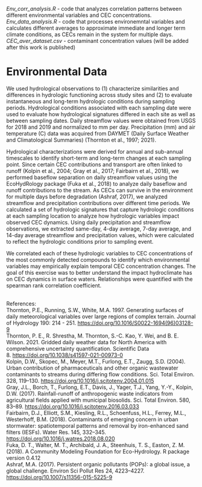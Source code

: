 *Env_corr_analysis.R* - code that analyzes correlation patterns between different environmental variables and CEC concentrations. 
*Env_data_analysis.R* - code that processes environemntal variables and calculates different averages to approximate immediate and longer term climate conditions, as
CECs remain in the system for multiple days.
*CEC_aver_dataset.csv* - contaminant concentration values (will be added after this work is published)

# Environmental Data

We used hydrological observations to (1) characterize similarities and differences in hydrologic functioning across study sites and (2) to evaluate instantaneous and 
long-term hydrologic conditions during sampling periods. Hydrological conditions associated with each sampling date were used to evaluate how hydrological signatures 
differed in each site as well as between sampling dates. Daily streamflow values were obtained from USGS for 2018 and 2019 and normalized to mm per day. Precipitation 
(mm) and air temperature (C) data was acquired from DAYMET (Daily Surface Weather and Climatological Summaries) (Thornton et al., 1997; 2021). 

Hydrological characterizations were derived for annual and sub-annual timescales to identify short-term and long-term changes at each sampling point. Since certain CEC 
contributions and transport are often linked to runoff (Kolpin et al., 2004; Gray et al., 2017; Fairbairn et al., 2018), we performed baseflow separation on daily 
streamflow values using the EcoHydRology package (Fuka et al., 2018) to analyze daily baseflow and runoff contributions to the stream. As CECs can survive in the 
environment for multiple days before degradation (Ashraf, 2017), we analyzed streamflow and precipitation contributions over different time periods. We calculated a 
set of hydrologic signatures that capture hydrologic conditions at each sampling location to analyze how hydrologic variables impact observed CEC dynamics. Using daily 
precipitation and streamflow observations, we extracted same-day, 4-day average, 7-day average, and 14-day average streamflow and precipitation values, which were 
calculated to reflect the hydrologic conditions prior to sampling event. 

We correlated each of these hydrologic variables to CEC concentrations of the most commonly detected compounds to identify which environmental variables may empirically 
explain temporal CEC concentration changes.  The goal of this exercise was to better understand the impact hydroclimate has on CEC dynamics in surface waters. 
Relationships were quantified with the spearman rank correlation coefficient.
 
\
References:\
Thornton, P.E., Running, S.W., White, M.A. 1997. Generating surfaces of daily meteorological variables over large regions of complex terrain. Journal of Hydrology 190: 
214 - 251. https://doi.org/10.1016/S0022-1694(96)03128-9 \
Thornton, P. E., R. Shrestha, M. Thornton, S.-C. Kao, Y. Wei, and B. E. Wilson. 2021. Gridded daily weather data for North America with comprehensive uncertainty 
quantification. Scientific Data 8. https://doi.org/10.1038/s41597-021-00973-0 \
Kolpin, D.W., Skopec, M., Meyer, M.T., Furlong, E.T., Zaugg, S.D. (2004). Urban contribution of pharmaceuticals and other organic wastewater contaminants to streams 
during differing flow conditions. Sci. Total Environ. 328, 119–130. https://doi.org/10.1016/j.scitotenv.2004.01.015 \
Gray, J.L., Borch, T., Furlong, E.T., Davis, J., Yager, T.J., Yang, Y.-Y., Kolpin, D.W. (2017). Rainfall-runoff of anthropogenic waste indicators from agricultural 
fields applied with municipal biosolids. Sci. Total Environ. 580, 83–89. https://doi.org/10.1016/j.scitotenv.2016.03.033 \
Fairbairn, D.J., Elliott, S.M., Kiesling, R.L., Schoenfuss, H.L., Ferrey, M.L., Westerhoff, B.M. (2018). Contaminants of emerging concern in urban stormwater: 
spatiotemporal patterns and removal by iron-enhanced sand filters (IESFs). Water Res. 145, 332–345. https://doi.org/10.1016/j.watres.2018.08.020 \
Fuka, D. T., Walter, M. T., Archibald, J. A., Steenhuis, T. S., Easton, Z. M. (2018). A Community Modeling Foundation for Eco-Hydrology. R package version 0.4.12 \
Ashraf, M.A. (2017). Persistent organic pollutants (POPs): a global issue, a global challenge. Environ Sci Pollut Res 24, 4223–4227.
https://doi.org/10.1007/s11356-015-5225-9 
